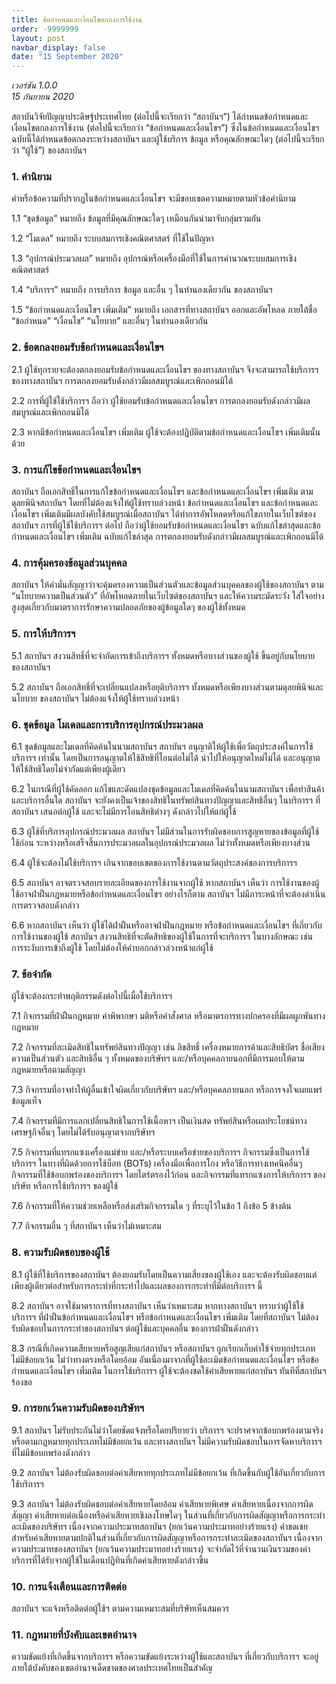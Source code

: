 ```yaml
---
title: ข้อกำหนดและเงื่อนไขตกลงการใช้งาน
order: -9999999
layout: post
navbar_display: false
date: "15 September 2020"
---
```


_เวอร์ชัน 1.0.0_  
_15 กันยายน 2020_

สถาบันวิจัยปัญญาประดิษฐ์ประเทศไทย (ต่อไปนี้จะเรียกว่า “สถาบันฯ”) ได้กำหนดข้อกำหนดและเงื่อนไขตกลงการใช้งาน (ต่อไปนี้จะเรียกว่า “ข้อกำหนดและเงื่อนไขฯ”) ซึ่งในข้อกำหนดและเงื่อนไขฯ ฉบับนี้ได้กำหนดข้อตกลงระหว่างสถาบันฯ และผู้ใช้บริการ ข้อมูล หรือคุณลักษณะใดๆ (ต่อไปนี้จะเรียกว่า “ผู้ใช้”) ของสถาบันฯ

### 1. คำนิยาม

คำหรือข้อความที่ปรากฏในข้อกำหนดและเงื่อนไขฯ จะมีขอบเขตความหมายตามหัวข้อคำนิยาม

1.1 “ชุดข้อมูล” หมายถึง ข้อมูลที่มีคุณลักษณะใดๆ เหมือนกันนำมาจับกลุ่มรวมกัน

1.2 “โมเดล” หมายถึง ระบบสมการเชิงคณิตศาสตร์ ที่ใช้ในปัญหา

1.3 “อุปกรณ์ประมวลผล” หมายถึง อุปกรณ์หรือเครื่องมือที่ใช้ในการคำนวณระบบสมการเชิงคณิตศาสตร์

1.4 “บริการฯ” หมายถึง การบริการ ข้อมูล และอื่น ๆ ในทำนองเดียวกัน ของสถาบันฯ

1.5 “ข้อกำหนดและเงื่อนไขฯ เพิ่มเติม” หมายถึง เอกสารที่ทางสถาบันฯ ออกและอัพโหลด ภายใต้ชื่อ “ข้อกำหนด” “เงื่อนไข” “นโยบาย” และอื่นๆ ในทำนองเดียวกัน

### 2. ข้อตกลงยอมรับข้อกำหนดและเงื่อนไขฯ

2.1 ผู้ใช้ทุกรายจะต้องตกลงยอมรับข้อกำหนดและเงื่อนไขฯ ของทางสถาบันฯ จึงจะสามารถใช้บริการฯ ของทางสถาบันฯ การตกลงยอมรับดังกล่าวมีผลสมบูรณ์และเพิกถอนมิได้

2.2 การที่ผู้ใช้ใช้บริการฯ ถือว่า ผู้ใช้ยอมรับข้อกำหนดและเงื่อนไขฯ การตกลงยอมรับดังกล่าวมีผลสมบูรณ์และเพิกถอนมิได้

2.3 หากมีข้อกำหนดและเงื่อนไขฯ เพิ่มเติม ผู้ใช้จะต้องปฏิบัติตามข้อกำหนดและเงื่อนไขฯ เพิ่มเติมนั้นด้วย

### 3. การแก้ไขข้อกำหนดและเงื่อนไขฯ

สถาบันฯ ถือเอกสิทธิ์ในการแก้ไขข้อกำหนดและเงื่อนไขฯ และข้อกำหนดและเงื่อนไขฯ เพิ่มเติม ตามดุลยพินิจสถาบันฯ โดยที่ไม่ต้องแจ้งให้ผู้ใช้ทราบล่วงหน้า ข้อกำหนดและเงื่อนไขฯ และข้อกำหนดและเงื่อนไขฯ เพิ่มเติมมีผลบังคับใช้สมบูรณ์เมื่อสถาบันฯ ได้ทำการอัพโหลดหรือแก้ไขภายในเว็บไซต์ของสถาบันฯ การที่ผู้ใช้ใช้บริการฯ ต่อไป ถือว่าผู้ใช้ยอมรับข้อกำหนดและเงื่อนไขฯ ฉบับแก้ไขล่าสุดและข้อกำหนดและเงื่อนไขฯ เพิ่มเติม ฉบับแก้ไขล่าสุด การตกลงยอมรับดังกล่าวมีผลสมบูรณ์และเพิกถอนมิได้

### 4. การคุ้มครองข้อมูลส่วนบุคคล

สถาบันฯ ให้คำมั่นสัญญาว่าจะคุ้มครองความเป็นส่วนตัวและข้อมูลส่วนบุคคลของผู้ใช้ของสถาบันฯ ตาม “นโยบายความเป็นส่วนตัว” ที่อัพโหลดภายในเว็บไซต์ของสถาบันฯ และให้ความระมัดระวัง ใส่ใจอย่างสูงสุดเกี่ยวกับมาตราการรักษาความปลอดภัยของผู้ข้อมูลใดๆ ของผู้ใช้ทั้งหมด

### 5. การให้บริการฯ

5.1 สถาบันฯ สงวนสิทธิ์ที่จะจำกัดการเข้าถึงบริการฯ ทั้งหมดหรือบางส่วนของผู้ใช้ ขึ้นอยู่กับนโยบายของสถาบันฯ

5.2 สถาบันฯ ถือเอกสิทธิ์ที่จะเปลี่ยนแปลงหรือยุติบริการฯ ทั้งหมดหรือเพียงบางส่วนตามดุลยพินิจและนโยบาย ของสถาบันฯ ไม่ต้องแจ้งให้ผู้ใช้ทราบล่วงหน้า

### 6. ชุดข้อมูล โมเดลและการบริการอุปกรณ์ประมวลผล

6.1 ชุดข้อมูลและโมเดลที่คิดค้นในนามสถาบันฯ สถาบันฯ อนุญาติให้ผู้ใช้เพื่อวัตถุประสงค์ในการใช้บริการฯ เท่านั้น โดยเป็นการอนุญาตให้ใช้สิทธิที่โอนต่อไม่ได้ นำไปให้อนุญาตใหม่ไม่ได้ และอนุญาตให้ใช้สิทธิโดยไม่จำกัดแต่เพียงผู้เดียว

6.2 ในกรณีที่ผู้ใช้คัดลอก แก้ไขและดัดแปลงชุดข้อมูลและโมเดลที่คิดค้นในนามสถาบันฯ เพื่อทำสินค้าและบริการอื่นใด สถาบันฯ จะยังคงเป็นเจ้าของสิทธิในทรัพย์สินทางปัญญาและสิทธิอื่นๆ ในบริการฯ ที่สถาบันฯ เสนอต่อผู้ใช้ และจะไม่มีการโอนสิทธิต่างๆ ดังกล่าวไปให้แก่ผู้ใช้

6.3 ผู้ใช้ที่บริการอุปกรณ์ประมวลผล สถาบันฯ ไม่มีส่วนในการรับผิดชอบการสูญหายของข้อมูลที่ผู้ใช้ใช้ก่อน ระหว่างหรือเสร็จสิ้นการประมวลผลในอุปกรณ์ประมวลผล ไม่ว่าทั้งหมดหรือเพียงบางส่วน

6.4 ผู้ใช้จะต้องไม่ใช้บริการฯ เกินจากขอบเขตของการใช้งานตามวัตถุประสงค์ของการบริการฯ

6.5 สถาบันฯ อาจตรวจสอบรายละเอียดของการใช้งานจากผู้ใช้ หากสถาบันฯ เห็นว่า การใช้งานของผู้ใช้อาจฝ่าฝืนกฎหมายหรือข้อกำหนดและเงื่อนไขฯ อย่างไรก็ตาม สถาบันฯ ไม่มีภาระหน้าที่จะต้องดำเนินการตรวจสอบดังกล่าว

6.6 หากสถาบันฯ เห็นว่า ผู้ใช้ได้ฝ่าฝืนหรืออาจฝ่าฝืนกฎหมาย หรือข้อกำหนดและเงื่อนไขฯ ที่เกี่ยวกับการใช้งานของผู้ใช้ สถาบันฯ สงวนสิทธิที่จะตัดสิทธิของผู้ใช้ในการที่จะบริการฯ ในบางลักษณะ เช่น การระงับการเข้าถึงผู้ใช้ โดยไม่ต้องให้คำบอกกล่าวล่วงหน้าแก่ผู้ใช้

### 7. ข้อจำกัด

ผู้ใช้จะต้องกระทำพฤติกรรมดังต่อไปนี้เมื่อใช้บริการฯ

7.1 กิจกรรมที่ฝ่าฝืนกฎหมาย คำพิพากษา มติหรือคำสั่งศาล หรือมาตรการทางปกครองที่มีผลผูกพันทางกฎหมาย

7.2 กิจกรรมที่ละเมิดสิทธิในทรัพย์สินทางปัญญา เช่น ลิขสิทธิ์ เครื่องหมายการค้าและสิทธิบัตร ชื่อเสียง ความเป็นส่วนตัว และสิทธิอื่น ๆ ทั้งหมดของบริษัทฯ และ/หรือบุคคลภายนอกที่มีการมอบให้ตามกฎหมายหรือตามสัญญา

7.3 กิจกรรมที่อาจทำให้ผู้อื่นเข้าใจผิดเกี่ยวกับบริษัทฯ และ/หรือบุคคลภายนอก หรือการจงใจเผยแพร่ข้อมูลเท็จ

7.4 กิจกรรมที่มีการแลกเปลี่ยนสิทธิในการใช้เนื้อหาฯ เป็นเงินสด ทรัพย์สินหรือผลประโยชน์ทางเศรษฐกิจอื่นๆ โดยไม่ได้รับอนุญาตจากบริษัทฯ

7.5 กิจกรรมที่แทรกแซงเครื่องแม่ข่าย และ/หรือระบบเครือข่ายของบริการฯ กิจกรรมซึ่งเป็นการใช้บริการฯ ในทางที่ผิดด้วยการใช้บ็อท (BOTs) เครื่องมือเพื่อการโกง หรือวิธีการทางเทคนิคอื่นๆ กิจกรรมที่ใช้ข้อบกพร่องของบริการฯ โดยไตร่ตรองไว้ก่อน และกิจกรรมที่แทรกแซงการให้บริการฯ ของบริษัท หรือการใช้บริการฯ ของผู้ใช้

7.6 กิจกรรมที่ให้ความช่วยเหลือหรือส่งเสริมกิจกรรมใด ๆ ที่ระบุไว้ในข้อ 1 ถึงข้อ 5 ข้างต้น

7.7 กิจกรรมอื่น ๆ ที่สถาบันฯ เห็นว่าไม่เหมาะสม

### 8. ความรับผิดชอบของผู้ใช้

8.1 ผู้ใช้ที่ใช้บริการของสถาบันฯ ต้องยอมรับโดยเป็นความเสี่ยงของผู้ใช้เอง และจะต้องรับผิดชอบแต่เพียงผู้เดียวต่อสำหรับการกระทำที่กระทำไปและผลของการกระทำที่มีต่อบริการฯ นี้

8.2 สถาบันฯ อาจใช้มาตราการที่ทางสถาบันฯ เห็นว่าเหมาะสม หากทางสถาบันฯ ทราบว่าผู้ใช้ใช้บริการฯ ที่ฝ่าฝืนข้อกำหนดและเงื่อนไขฯ หรือข้อกำหนดและเงื่อนไขฯ เพิ่มเติม โดยที่สถาบันฯ ไม่ต้องรับผิดชอบในการกระทำของสถาบันฯ ต่อผู้ใช้และบุคคลอื่น ของการฝ่าฝืนดังกล่าว

8.3 กรณีที่เกิดความเสียหายหรือสูญเสียแก่สถาบันฯ หรือสถาบันฯ ถูกเรียกเก็บค่าใช้จ่ายทุกประเภทไม่มีข้อยกเว้น ไม่ว่าทางตรงหรือโดยอ้อม อันเนื่องมาจากที่ผู้ใช้ละเมิดข้อกำหนดและเงื่อนไขฯ หรือข้อกำหนดและเงื่อนไขฯ เพิ่มเติม ในการใช้บริการฯ ผู้ใช้จะต้องชดใช้ค่าเสียหายแก่สถาบันฯ ทันทีที่สถาบันฯ ร้องขอ

### 9. การยกเว้นความรับผิดของบริษัทฯ

9.1 สถาบันฯ ไม่รับประกันไม่ว่าโดยชัดแจ้งหรือโดยปริยายว่า บริการฯ จะปราศจากข้อบกพร่องตามจริงหรือตามกฏหมายทุกประเภทไม่มีข้อยกเว้น และทางสถาบันฯ ไม่มีความรับผิดชอบในการจัดหาบริการฯ ที่ไม่มีข้อบกพร่องดังกล่าว

9.2 สถาบันฯ ไม่ต้องรับผิดชอบต่อค่าเสียหายทุกประเภทไม่มีข้อยกเว้น ที่เกิดขึ้นกับผู้ใช้อันเกี่ยวกับการใช้บริการฯ

9.3 สถาบันฯ ไม่ต้องรับผิดชอบต่อค่าเสียหายโดยอ้อม ค่าเสียหายพิเศษ ค่าเสียหายเนื่องจากการผิดสัญญา ค่าเสียหายต่อเนื่องหรือค่าเสียหายเชิงลงโทษใดๆ ในส่วนที่เกี่ยวกับการผิดสัญญาหรือการกระทำละเมิดของบริษัทฯ เนื่องจากความประมาทสถาบันฯ (ยกเว้นความประมาทอย่างร้ายแรง) ค่าชดเชยสำหรับค่าเสียหายตามปกติในส่วนที่เกี่ยวกับการผิดสัญญาหรือการกระทำละเมิดของสถาบันฯ เนื่องจากความประมาทของสถาบันฯ (ยกเว้นความประมาทอย่างร้ายแรง) จะจำกัดไว้ที่จำนวนเงินรวมของค่าบริการที่ได้รับจากผู้ใช้ในเดือนปฏิทินที่เกิดค่าเสียหายดังกล่าวขึ้น

### 10. การแจ้งเตือนและการติดต่อ

สถาบันฯ จะแจ้งหรือติดต่อผู้ใช้ฯ ตามความเหมาะสมที่บริษัทเห็นสมควร

### 11. กฎหมายที่บังคับและเขตอำนาจ

ความขัดแย้งที่เกิดขึ้นจากบริการฯ หรือความขัดแย้งระหว่างผู้ใช้และสถาบันฯ ที่เกี่ยวกับบริการฯ จะอยู่ภายใต้บังคับของเขตอำนาจเด็ดขาดของศาลประเทศไทยเป็นสำคัญ
